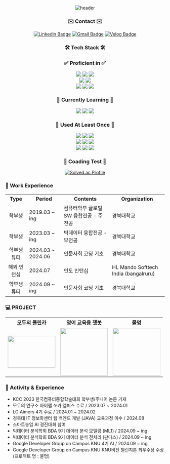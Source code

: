 <div align="center">
  
![header](https://capsule-render.vercel.app/api?type=waving&text=Welcome%20To%20YJ's%20GitHub!&fontSize=40&height=220&color=gradient&customColorList=2&fontColor=FFFFFF)

### ✉️ Contact ✉️
[![Linkedin Badge](https://img.shields.io/badge/-LinkedIn-blue?style=for-the-badge&logo=Linkedin&logoColor=white&link=https://www.linkedin.com/in/yeongjin-jeong-aa27b3263/)](https://www.linkedin.com/in/yeongjin-jeong-aa27b3263/)
[![Gmail Badge](https://img.shields.io/badge/Gmail-d14836?style=for-the-badge&logo=Gmail&logoColor=white&link=mailto:jyjin1206@gmail.com)](mailto:jyjin1206@gmail.com)
[![Velog Badge](https://img.shields.io/badge/Velog-444444?style=for-the-badge&logo=Velog&logoColor=black"&link=https://velog.io/@jyj1206/posts)](https://velog.io/@jyj1206/posts)
  
### 🛠️ Tech Stack 🛠️

### ✅ Proficient in ✅
<img src="https://img.shields.io/badge/Python-3766AB?style=for-the-badge&logo=Python&logoColor=white"/>
<img src="https://img.shields.io/badge/java-007396?style=for-the-badge&logo=OpenJDK&logoColor=white">
<img src="https://img.shields.io/badge/C-A8B9CC?style=for-the-badge&logo=C&logoColor=white"/>
<br>
<img src="https://img.shields.io/badge/flask-000000?style=for-the-badge&logo=flask&logoColor=white"/>
<img src="https://img.shields.io/badge/torchserve-F80000?style=for-the-badge&logo=torchserve&logoColor=white"/>
<br>
<img src="https://img.shields.io/badge/linux-FCC624?style=for-the-badge&logo=linux&logoColor=white"/> 
<img src="https://img.shields.io/badge/git-F05033.svg?style=for-the-badge&logo=git&logoColor=white"/>
<img src="https://img.shields.io/badge/DOCKER-1572B6?style=for-the-badge&logo=DOCKER&logoColor=white"/>
<br>

### 📖 Currently Learning 📖
<img src="https://img.shields.io/badge/scikitlearn-F7931E?style=for-the-badge&logo=scikitlearn&logoColor=white"/>
<img src="https://img.shields.io/badge/pytorch-F80000?style=for-the-badge&logo=pytorch&logoColor=white"/> 
<img src="https://img.shields.io/badge/TensorFlow-FF6F00?style=for-the-badge&logo=tensorflow&logoColor=white"/>
<br>

### 📂 Used At Least Once 📂
<img src="https://img.shields.io/badge/HTML5-1572B6?style=for-the-badge&logo=css3&logoColor=white"/>
<img src="https://img.shields.io/badge/CSS3-1572B6?style=for-the-badge&logo=css3&logoColor=white"/>
<img src="https://img.shields.io/badge/Javascript-ffb13b?style=for-the-badge&logo=javascript&logoColor=white"/>
<br>
<img src="https://img.shields.io/badge/bootstrap-7952B3?style=for-the-badge&logo=bootstrap&logoColor=white"/>
<img src="https://img.shields.io/badge/spring-6DB33F?style=for-the-badge&logo=spring&logoColor=white"/>
<img src="https://img.shields.io/badge/springboot-6DB33F?style=for-the-badge&logo=springboot&logoColor=white"> 
<br>
<img src="https://img.shields.io/badge/Mysql-E6B91E?style=for-the-badge&logo=MySql&logoColor=white"/>
<img src="https://img.shields.io/badge/Amazon AWS-232F3E?style=for-the-badge&logo=amazonaws&logoColor=white"/>
<img src="https://img.shields.io/badge/Google Cloud-4285F4?style=for-the-badge&logo=Google Cloud&logoColor=white"/>
<br>

### 📕 Coading Test 📕
[![Solved.ac Profile](http://mazassumnida.wtf/api/v2/generate_badge?boj=jyj1206)](https://solved.ac/jyj1206/)

</div>

### 👔 Work Experience
<div style="text-align:left">
<table>
  <tr>
    <th style="text-align:center">Type</th>
    <th style="text-align:center">Period</th>
    <th style="text-align:center">Contents</th>
    <th style="text-align:center">Organization</th>
  </tr>
  <tr>
    <td style="text-align:center">학부생</td>
    <td style="text-align:left">2019.03 ~ ing</td>
    <td style="text-align:left">컴퓨터학부 글로벌 SW 융합전공 - 주전공</td>
    <td style="text-align:left">경북대학교</td>
  </tr>
  <tr>
    <td style="text-align:center">학부생</td>
    <td style="text-align:left">2023.03 ~ ing</td>
    <td style="text-align:left">빅데이터 융합전공 - 부전공</td>
    <td style="text-align:left">경북대학교</td>
  </tr>
  <tr>
    <td style="text-align:center">학부생 튜터</td>
    <td style="text-align:left">2024.03 ~ 2024.06</td>
    <td style="text-align:left">인문사회 코딩 기초</td>
    <td style="text-align:left">경북대학교</td>
  </tr>
  <tr>
    <td style="text-align:center">해외 인턴십</td>
    <td style="text-align:left">2024.07</td>
    <td style="text-align:left">인도 인턴십</td>
    <td style="text-align:left">HL Mando Softtech India (bangalruru)</td>
  </tr>
  <tr>
    <td style="text-align:center">학부생 튜터</td>
    <td style="text-align:left">2024.09 ~ ing</td>
    <td style="text-align:left">인문사회 코딩 기초</td>
    <td style="text-align:left">경북대학교</td>
  </tr>
</table>
</div>

### 💻 PROJECT
<table>
  <tr>
    <td align="center" colspan="1">
      <a href="https://github.com/jyj1206/SoClean-ObjectDetect-CarReturn">
        <strong>모두의 클린카</strong></td>
      </a>
    <td align="center" colspan="1">
      <a href="https://github.com/KNU-bigdata6/bigdata6">
        <strong>영어 교육용 챗봇</strong>
      </a>
    <td align="center" colspan="1">
      <a href="https://github.com/team-GDGline">
        <strong>물멍</strong>
      </a>
  </tr>

  <tr>
    <td>
      <a href="https://github.com/jyj1206/SoClean-ObjectDetect-CarReturn">
        <img src="https://github.com/user-attachments/assets/4b665115-fb40-460c-be14-006f1a9a7e13" width="150px" height="100px"/>
      </a>
    </td>
    <td>
      <a href="https://github.com/KNU-bigdata6/bigdata6">
        <img src="https://github.com/user-attachments/assets/e14bd0b9-2fc6-4d99-af5d-89a09026bbf7" width="150px height="100px""/>
      </a>
    </td>
    <td>
      <a href="https://github.com/team-GDGline">
        <img src="https://github.com/user-attachments/assets/fcbe23c1-3519-4826-a07e-41b6375ff87e" width="150px height="100px""/>
      </a>
    </td>
  </tr>
</table>

### 🏃 Activity & Experience
* KCC 2023 한국컴퓨터종합학술대회 학부생/주니어 논문 기재
* 모두의 연구소 아이펠 쏘카 캠퍼스 수료 / 2023.07 ~ 2024.01
* LG Aimers 4기 수료 / 2024.01 ~ 2024.02
* 경북대 IT 정보화센터 웹 백엔드 개발 (JAVA) 교육과정 이수 / 2024.08
* 스마트농업 AI 경진대회 참여
* 빅데이터 분석학회 BDA 9기 데이터 분석 모델링 (ML1) / 2024.09 ~ ing
* 빅데이터 분석학회 BDA 9기 데이터 분석 전처리 (판다스) / 2024.09 ~ ing
* Google Developer Group on Campus KNU 4기 AI / 2024.09 ~ ing
* Google Developer Group on Campus KNU  KNU비전 챌린지톤 최우수상 수상 (프로젝트 명 : 물멍)
